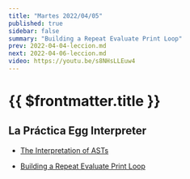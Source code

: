 ```yaml
---
title: "Martes 2022/04/05"
published: true
sidebar: false
summary: "Building a Repeat Evaluate Print Loop"
prev: 2022-04-04-leccion.md
next: 2022-04-06-leccion.md
video: https://youtu.be/s8NHsLLEuw4
---
```


# {{ $frontmatter.title }}

## La Práctica Egg Interpreter

* [The Interpretation of ASTs](/temas/interpretation/)

* [Building a Repeat Evaluate Print Loop](/temas/interpretation/repl-interpretation)

<youtube></youtube>